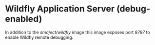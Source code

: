 # Wildfly Application Server (debug-enabled)

In addition to the *smaject/wildfly* image this image exposes port *8787* to enable Wildfly 
remote debugging.